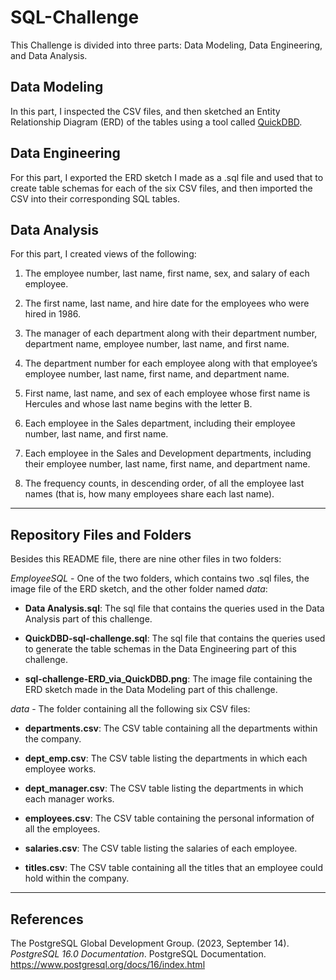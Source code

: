 # SQL-Challenge

This Challenge is divided into three parts: Data Modeling, Data Engineering, and Data Analysis.

## Data Modeling

In this part, I inspected the CSV files, and then sketched an Entity Relationship Diagram (ERD) of the tables using a tool called [QuickDBD](https://bootcampspot.instructure.com/courses/5831/assignments/79484?module_item_id=1251786#:~:text=a%20tool%20like-,QuickDBD,-Links%20to%20an).

## Data Engineering

For this part, I exported the ERD sketch I made as a .sql file and used that to create table schemas for each of the six CSV files, and then imported the CSV into their corresponding SQL tables.

## Data Analysis

For this part, I created views of the following:

1. The employee number, last name, first name, sex, and salary of each employee.

2. The first name, last name, and hire date for the employees who were hired in 1986.

3. The manager of each department along with their department number, department name, employee number, last name, and first name.

4. The department number for each employee along with that employee’s employee number, last name, first name, and department name.

5. First name, last name, and sex of each employee whose first name is Hercules and whose last name begins with the letter B.

6. Each employee in the Sales department, including their employee number, last name, and first name.

7. Each employee in the Sales and Development departments, including their employee number, last name, first name, and department name.

8. The frequency counts, in descending order, of all the employee last names (that is, how many employees share each last name).

---

## Repository Files and Folders

Besides this README file, there are nine other files in two folders:

*EmployeeSQL* - One of the two folders, which contains two .sql files, the image file of the ERD sketch, and the other folder named *data*:

- **Data Analysis.sql**: The sql file that contains the queries used in the Data Analysis part of this challenge.

- **QuickDBD-sql-challenge.sql**: The sql file that contains the queries used to generate the table schemas in the Data Engineering part of this challenge.

- **sql-challenge-ERD_via_QuickDBD.png**: The image file containing the ERD sketch made in the Data Modeling part of this challenge.

*data* - The folder containing all the following six CSV files:

- **departments.csv**: The CSV table containing all the departments within the company.

- **dept_emp.csv**: The CSV table listing the departments in which each employee works.

- **dept_manager.csv**: The CSV table listing the departments in which each manager works.

- **employees.csv**: The CSV table containing the personal information of all the employees.

- **salaries.csv**: The CSV table listing the salaries of each employee.

- **titles.csv**: The CSV table containing all the titles that an employee could hold within the company.

---

## References

The PostgreSQL Global Development Group. (2023, September 14). *PostgreSQL 16.0 Documentation*. PostgreSQL Documentation. <https://www.postgresql.org/docs/16/index.html>
